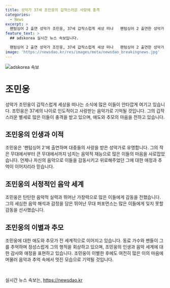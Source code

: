 ```yaml
---
title: 성악가 37세 조민웅의 갑작스러운 사망에 충격
categories:
  - News
excerpt: >
  팬텀싱어 2 출연 성악가 조민웅, 37세 갑작스럽게 세상 떠나   팬텀싱어 2 출연한 성악가 조민웅이 37세의 나이로 갑작스럽게 세상을 떠났다. 지난달 29일 자택에서 숨진 채 발견된 그는 순환기계곡의 심장마비로 사망한 것으로 전해졌으며, 장례는 절에서 진행 중이다. 동료 가수들은 그를 추모하며 그를 잊지 않겠다는 마음을 전했다. 고인의 인스타그램에는 팬들의 추모 댓글이 이어지고 있다.
feature_text: >
  ## adskorea 실시간 뉴스 속보입니다.

  팬텀싱어 2 출연 성악가 조민웅, 37세 갑작스럽게 세상 떠나   팬텀싱어 2 출연한 성악가 조민웅이 37세의 나이로 갑작스럽게 세상을 떠났다. 지난달 29일 자택에서 숨진 채 발견된 그는 순환기계곡의 심장마비로 사망한 것으로 전해졌으며, 장례는 절에서 진행 중이다. 동료 가수들은 그를 추모하며 그를 잊지 않겠다는 마음을 전했다. 고인의 인스타그램에는 팬들의 추모 댓글이 이어지고 있다.
image: 'https://newsdao.kr/res/images/meta/newsdao_breakingnews.jpg'
---
```


<p><img src="https://newsdao.kr/res/images/meta/newsdao_breakingnews.jpg" alt="adskorea 속보" /></p>

<h1 data-ke-size="size26">조민웅</h1>

<p data-ke-size="size16">성악가 조민웅이 갑작스럽게 세상을 떠나는 소식에 많은 이들이 안타깝게 여기고 있습니다. 조민웅은 37세의 나이로 인도적이고 사랑받는 음악가로 기억될 것입니다. 그의 갑작스러운 별세로 많은 이들이 충격을 받고 있으며, 애도와 추모의 마음을 전하고 있습니다.</p>

<h2 data-ke-size="size26">조민웅의 인생과 이적</h2>

<p data-ke-size="size16">조민웅은 '팬텀싱어 2'에 출연하며 대중들의 사랑을 받은 성악가로 유명합니다. 그의 작은 무대에서부터 큰 무대에서까지 넘치는 음악적 재능으로 많은 이들의 마음을 사로잡았습니다. 언제나 자신의 음악으로 이들을 감동시키고 위로해주었던 그에 대한 애정과 추억이 이어지리라 믿습니다.</p>

<h2 data-ke-size="size26">조민웅의 서정적인 음악 세계</h2>

<p data-ke-size="size16">조민웅은 탄탄한 음악적 실력과 뛰어난 가창력으로 많은 이들에게 감동을 전했습니다. 그의 세심한 음악 해석과 감정을 담은 뛰어난 무대 퍼포먼스는 많은 이들에게 잊지 못할 감동을 선사했습니다.</p>

<h2 data-ke-size="size26">조민웅의 이별과 추모</h2>

<p data-ke-size="size16">조민웅에 대한 애도와 추모가 전 세계적으로 이어지고 있습니다. 동료 가수와 팬들이 그를 추억하며 정성스럽게 그의 행적을 회상하고 있으며, 조민웅의 인생과 음악 세계에 대한 감사와 애정을 표현하고 있습니다. 조민웅이 이별한 후에도 여전히 많은 이의 마음에 머물러 음악과 추억 속에서 멋진 모습으로 기억될 것입니다.</p>

<p data-ke-size="size16">&nbsp;</p>
실시간 뉴스 속보는, <a href="https://newsdao.kr" rel="dofollow">https://newsdao.kr</a>


